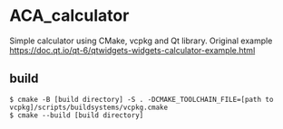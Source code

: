 # ACA_calculator
Simple calculator using CMake, vcpkg and Qt library. Original example https://doc.qt.io/qt-6/qtwidgets-widgets-calculator-example.html

## build
```
$ cmake -B [build directory] -S . -DCMAKE_TOOLCHAIN_FILE=[path to vcpkg]/scripts/buildsystems/vcpkg.cmake
$ cmake --build [build directory]
```
